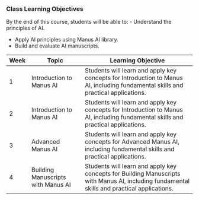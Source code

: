 ### Class Learning Objectives

By the end of this course, students will be able to: - Understand the principles of AI.
 - Apply AI principles using Manus AI library.
 - Build and evaluate AI manuscripts.

| Week | Topic | Learning Objective |
|------|-------|-------------------|
| 1 | Introduction to Manus AI | Students will learn and apply key concepts for Introduction to Manus AI, including fundamental skills and practical applications. |
| 2 | Introduction to Manus AI | Students will learn and apply key concepts for Introduction to Manus AI, including fundamental skills and practical applications. |
| 3 | Advanced Manus AI | Students will learn and apply key concepts for Advanced Manus AI, including fundamental skills and practical applications. |
| 4 | Building Manuscripts with Manus AI | Students will learn and apply key concepts for Building Manuscripts with Manus AI, including fundamental skills and practical applications. |